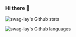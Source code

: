 ### Hi there 👋

<!--
**swag-lay/swag-lay** is a ✨ _special_ ✨ repository because its `README.md` (this file) appears on your GitHub profile.

Here are some ideas to get you started:

- 🔭 I’m currently working on ...
- 🌱 I’m currently learning ...
- 👯 I’m looking to collaborate on ...
- 🤔 I’m looking for help with ...
- 💬 Ask me about ...
- 📫 How to reach me: ...
- 😄 Pronouns: ...
- ⚡ Fun fact: ...
-->

![swag-lay's Github stats](https://github-readme-stats.vercel.app/api?username=swag-lay&theme=swift&show_icons=true)

![swag-lay's Github languages](https://github-readme-stats.vercel.app/api/top-langs/?username=swag-lay&layout=compact&langs_count=10&theme=merko)

